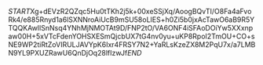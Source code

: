 $START$Xg+dEVzR2QZqc5Hu0tTKh2j5k+00xeSSjXq/AoogBQvTI/O8Fa4aFvoRk4/e885Rnyd1a6lSXNNroAiUcB9mSU58oLIES+h0Zi5b0jxAcTawO6aB9R5YTQQKAwIlSnNsq4YNhMjNMOTAt9D/FNP2tO/VA6ONF4iSFAoDOiYw5XXxnpaw00H+5xVTcFdenYOHSXESmQjcbUX7tG4nv0yu+uKP8RpoI2TmOU+CO+sNE9WP2tiRtZoVIRULJAVYpK6Ixr4FRSY7N2+YaRLsKzeZX8M2PqU7x/a7LMBN9YL9PXUZRawU6QnDjOq28lfIzwJf$END$